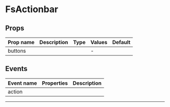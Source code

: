 # FsActionbar

## Props

| Prop name | Description | Type | Values | Default |
| --------- | ----------- | ---- | ------ | ------- |
| buttons   |             |      | -      |         |

## Events

| Event name | Properties | Description |
| ---------- | ---------- | ----------- |
| action     |            |

---
